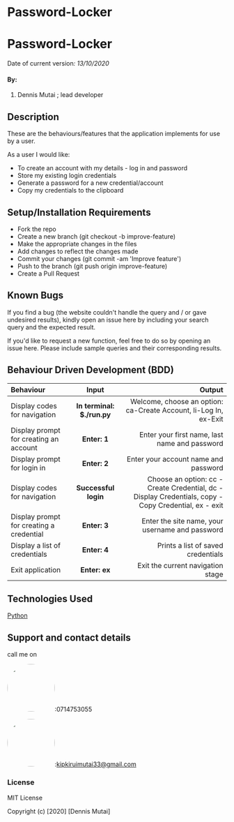 # Password-Locker
# Password-Locker

 Date of current version<bold>*: 13/10/2020*</bold>
 
#### By:

1. Dennis Mutai ; lead developer

## Description

These are the behaviours/features that the application implements for use by a user.

As a user I would like:
* To create an account with my details - log in and password
* Store my existing login credentials
* Generate a password for a new credential/account
* Copy my credentials to the clipboard
## Setup/Installation Requirements
* Fork the repo
* Create a new branch (git checkout -b improve-feature)
* Make the appropriate changes in the files
* Add changes to reflect the changes made
* Commit your changes (git commit -am 'Improve feature')
* Push to the branch (git push origin improve-feature)
* Create a Pull Request

## Known Bugs
If you find a bug (the website couldn't handle the query and / or gave undesired results), kindly open an issue here by including your search query and the expected result.

If you'd like to request a new function, feel free to do so by opening an issue here. Please include sample queries and their corresponding results.
## Behaviour Driven Development (BDD)


| Behaviour | Input | Output |
| :---------------- | :---------------: | ------------------: |
| Display codes for navigation | **In terminal: $./run.py** | Welcome, choose an option: ca-Create Account, li-Log In, ex-Exit |
| Display prompt for creating an account | **Enter: 1** | Enter your first name, last name and password |
| Display prompt for login in | **Enter: 2** | Enter your account name and password |
| Display codes for navigation | **Successful login** | Choose an option: cc - Create Credential, dc - Display Credentials, copy - Copy Credential, ex - exit |
| Display prompt for creating a credential | **Enter: 3** | Enter the site name, your username and password |
| Display a list of credentials | **Enter: 4** | Prints a list of saved credentials |
| Exit application | **Enter: ex** | Exit the current navigation stage |

## Technologies Used
<a href="https://www.w3schools.com/">Python</a> 


## Support and contact details
call me on

<img src="https://bit.ly/2H4L6UZ" width="109" style="border-radius:50%;">:0714753055

 
 <img src="https://bit.ly/2Smueyp" width="109" style="border-radius:50%;">:kipkiruimutai33@gmail.com
### License
MIT License

Copyright (c) [2020] [Dennis Mutai]


